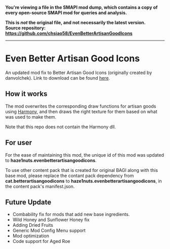**You're viewing a file in the SMAPI mod dump, which contains a copy of every open-source SMAPI mod
for queries and analysis.**

**This is _not_ the original file, and not necessarily the latest version.**  
**Source repository: https://github.com/chsiao58/EvenBetterArtisanGoodIcons**

----

# Even Better Artisan Good Icons

An updated mod fix to Better Artisan Good Icons (originally created by danvolchek). Link to download can be found [here](https://github.com/chsiao58/EvenBetterArtisanGoodIcons/releases).


## How it works

The mod overwrites the corresponding draw functions for artisan goods using [Harmony](https://github.com/pardeike/Harmony), and then draws the right texture for them based on what was used to make them. 

Note that this repo does not contain the Harmony dll.

## For user

For the ease of maintaining this mod, the unique id of this mod was updated to **haze1nuts.evenbetterartisangoodicons**.

To use other content pack that is created for original BAGI along with this base mod, please replace the contant pack dependency from **cat.betterartisangoodicons** to **haze1nuts.evenbetterartisangoodicons**, in the content pack's manifest.json.

## Future Update

* Combability fix for mods that add new base ingredients.
* Wild Honey and Sunflower Honey fix
* Adding Dried Fruits
* Generic Mod Config Menu support
* Mod optimization
* Code support for Aged Roe

